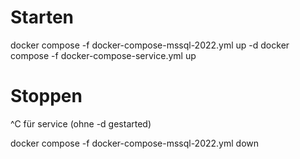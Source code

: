 # Starten
docker compose -f docker-compose-mssql-2022.yml up -d
docker compose -f docker-compose-service.yml up

# Stoppen
^C für service (ohne -d gestarted)

docker compose -f docker-compose-mssql-2022.yml down